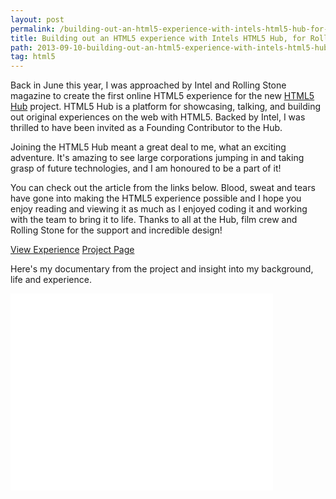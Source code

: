 ```yaml
---
layout: post
permalink: /building-out-an-html5-experience-with-intels-html5-hub-for-rolling-stone-magazine/
title: Building out an HTML5 experience with Intels HTML5 Hub, for Rolling Stone magazine
path: 2013-09-10-building-out-an-html5-experience-with-intels-html5-hub-for-rolling-stone-magazine.md
tag: html5
---
```


Back in June this year, I was approached by Intel and Rolling Stone magazine to create the first online HTML5 experience for the new [HTML5 Hub](http://html5hub.com) project. HTML5 Hub is a platform for showcasing, talking, and building out original experiences on the web with HTML5. Backed by Intel, I was thrilled to have been invited as a Founding Contributor to the Hub.

Joining the HTML5 Hub meant a great deal to me, what an exciting adventure. It's amazing to see large corporations jumping in and taking grasp of future technologies, and I am honoured to be a part of it!

You can check out the article from the links below. Blood, sweat and tears have gone into making the HTML5 experience possible and I hope you enjoy reading and viewing it as much as I enjoyed coding it and working with the team to bring it to life. Thanks to all at the Hub, film crew and Rolling Stone for the support and incredible design!

<div class="download-box">
  <a href="//www.rollingstone.com/feature/the-geeks-on-the-frontlines">View Experience</a>
  <a href="//html5hub.com/project/rollingstone">Project Page</a>
</div>

Here's my documentary from the project and insight into my background, life and experience.

<div class="screencast">
  <iframe width="420" height="315" src="//www.youtube.com/embed/YvhrMynZoyo" frameborder="0" allowfullscreen></iframe>
</div>
